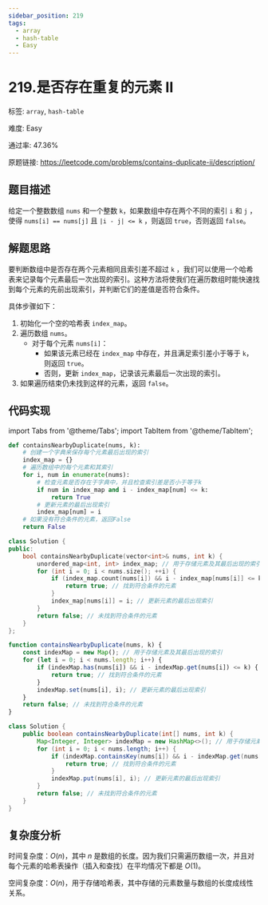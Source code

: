 ```yaml
---
sidebar_position: 219
tags:
  - array
  - hash-table
  - Easy
---
```


# 219.是否存在重复的元素 II

标签: `array`, `hash-table`

难度: Easy

通过率: 47.36%

原题链接: https://leetcode.com/problems/contains-duplicate-ii/description/

## 题目描述
给定一个整数数组 `nums` 和一个整数 `k`，如果数组中存在两个不同的索引 `i` 和 `j` ，使得 `nums[i] == nums[j]` 且 `|i - j| <= k` ，则返回 `true`，否则返回 `false`。

## 解题思路
要判断数组中是否存在两个元素相同且索引差不超过 `k` ，我们可以使用一个哈希表来记录每个元素最后一次出现的索引。这种方法将使我们在遍历数组时能快速找到每个元素的先前出现索引，并判断它们的差值是否符合条件。

具体步骤如下：
1. 初始化一个空的哈希表 `index_map`。
2. 遍历数组 `nums`。
   - 对于每个元素 `nums[i]`：
     - 如果该元素已经在 `index_map` 中存在，并且满足索引差小于等于 `k`，则返回 `true`。
     - 否则，更新 `index_map`，记录该元素最后一次出现的索引。
3. 如果遍历结束仍未找到这样的元素，返回 `false`。

## 代码实现
import Tabs from '@theme/Tabs';
import TabItem from '@theme/TabItem';

<Tabs>
<TabItem value="python" label="Python">

```python
def containsNearbyDuplicate(nums, k):
    # 创建一个字典来保存每个元素最后出现的索引
    index_map = {}
    # 遍历数组中的每个元素和其索引
    for i, num in enumerate(nums):
        # 检查元素是否存在于字典中，并且检查索引差是否小于等于k
        if num in index_map and i - index_map[num] <= k:
            return True
        # 更新元素的最后出现索引
        index_map[num] = i
    # 如果没有符合条件的元素，返回False
    return False
```

</TabItem>
<TabItem value="cpp" label="C++">

```cpp
class Solution {
public:
    bool containsNearbyDuplicate(vector<int>& nums, int k) {
        unordered_map<int, int> index_map; // 用于存储元素及其最后出现的索引
        for (int i = 0; i < nums.size(); ++i) {
            if (index_map.count(nums[i]) && i - index_map[nums[i]] <= k) {
                return true; // 找到符合条件的元素
            }
            index_map[nums[i]] = i; // 更新元素的最后出现索引
        }
        return false; // 未找到符合条件的元素
    }
};
```

</TabItem>
<TabItem value="javascript" label="JavaScript">

```javascript
function containsNearbyDuplicate(nums, k) {
    const indexMap = new Map(); // 用于存储元素及其最后出现的索引
    for (let i = 0; i < nums.length; i++) {
        if (indexMap.has(nums[i]) && i - indexMap.get(nums[i]) <= k) {
            return true; // 找到符合条件的元素
        }
        indexMap.set(nums[i], i); // 更新元素的最后出现索引
    }
    return false; // 未找到符合条件的元素
}
```

</TabItem>
<TabItem value="java" label="Java">

```java
class Solution {
    public boolean containsNearbyDuplicate(int[] nums, int k) {
        Map<Integer, Integer> indexMap = new HashMap<>(); // 用于存储元素及其最后出现的索引
        for (int i = 0; i < nums.length; i++) {
            if (indexMap.containsKey(nums[i]) && i - indexMap.get(nums[i]) <= k) {
                return true; // 找到符合条件的元素
            }
            indexMap.put(nums[i], i); // 更新元素的最后出现索引
        }
        return false; // 未找到符合条件的元素
    }
}
```

</TabItem>
</Tabs>

## 复杂度分析
时间复杂度：$O(n)$，其中 $n$ 是数组的长度。因为我们只需遍历数组一次，并且对每个元素的哈希表操作（插入和查找）在平均情况下都是 $O(1)$。  
  
空间复杂度：$O(n)$，用于存储哈希表，其中存储的元素数量与数组的长度成线性关系。
